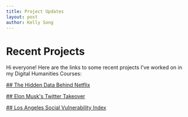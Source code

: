 ```yaml
---
title: Project Updates
layout: post
author: Kelly Song
---
```


# Recent Projects


Hi everyone! Here are the links to some recent projects I've worked on in my Digital Humanities Courses:

<a href="https://n3tf7ix.humspace.ucla.edu/">## The Hidden Data Behind Netflix</a>

<a href="https://twittertakeoverproj.humspace.ucla.edu">## Elon Musk's Twitter Takeover</a>

<a href="https://storymaps.arcgis.com/stories/1085a8b5ae8843319cfd8595050438bc">## Los Angeles Social Vulnerability Index</a>

